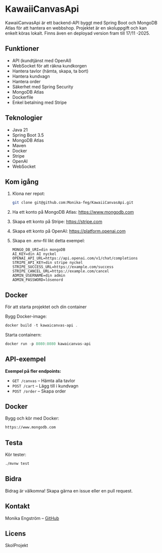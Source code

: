 # KawaiiCanvasApi

KawaiiCanvasApi är ett backend-API byggt med Spring Boot och MongoDB Atlas för att hantera en webbshop. Projektet är en skoluppgift och kan enkelt köras lokalt. Finns även en deployad version fram till 17/11 -2025.

## Funktioner

- API (kundtjänst med OpenAI)
- WebSocket för att räkna kundkorgen
- Hantera tavlor (hämta, skapa, ta bort)
- Hantera kundvagn
- Hantera order
- Säkerhet med Spring Security
- MongoDB Atlas
- Dockerfile
- Enkel betalning med Stripe

## Teknologier

- Java 21
- Spring Boot 3.5
- MongoDB Atlas
- Maven
- Docker
- Stripe
- OpenAI
- WebSocket

## Kom igång

1. Klona ner repot:
   ```bash
   git clone git@github.com:Monika-feg/KawaiiCanvasApi.git
   ```
2. Ha ett konto på MongoDB Atlas: https://www.mongodb.com
3. Skapa ett konto på Stripe: https://stripe.com
4. Skapa ett konto på OpenAI: https://platform.openai.com
5. Skapa en .env-fil likt detta exempel:

   ```env
   MONGO_DB_URI=din mongoDB
   AI_KEY=din AI nyckel
   OPENAI_API_URL=https://api.openai.com/v1/chat/completions
   STRIPE_API_KEY=din stripe nyckel
   STRIPE_SUCCESS_URL=https://example.com/success
   STRIPE_CANCEL_URL=https://example.com/cancel
   ADMIN_USERNAME=din admin
   ADMIN_PASSWORD=lösenord
   ```

## Docker

För att starta projektet och din container

Bygg Docker-image:

```powershell
docker build -t kawaicanvas-api .
```

Starta containern:

```powershell
docker run -p 8080:8080 kawaicanvas-api
```

## API-exempel

**Exempel på fler endpoints:**

- `GET /canvas` – Hämta alla tavlor
- `POST /cart` – Lägg till i kundvagn
- `POST /order` – Skapa order

## Docker

Bygg och kör med Docker:

```bash
https://www.mongodb.com
```

## Testa

Kör tester:

```bash
./mvnw test
```

## Bidra

Bidrag är välkomna! Skapa gärna en issue eller en pull request.

## Kontakt

Monika Engström – [GitHub](https://github.com/Monika-feg)

## Licens

SkolProjekt
